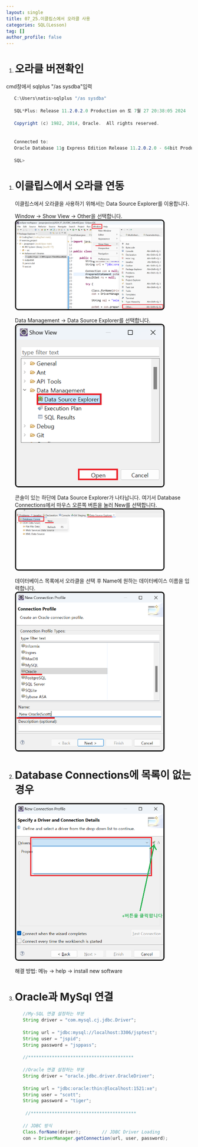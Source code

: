 ```yaml
---
layout: single
title: 07_25.이클립스에서 오라클 사용
categories: SQL(Lesson)
tag: []
author_profile: false
---
```


1. # 오라클 버젼확인

cmd창에서 sqlplus "/as sysdba"입력

```cs
   C:\Users\natis>sqlplus "/as sysdba"

   SQL*Plus: Release 11.2.0.2.0 Production on 토 7월 27 20:38:05 2024
      
   Copyright (c) 1982, 2014, Oracle.  All rights reserved.


   Connected to:
   Oracle Database 11g Express Edition Release 11.2.0.2.0 - 64bit Production

   SQL>
```
1. # 이클립스에서 오라클 연동
   이클립스에서 오라클을 사용하기 위해서는 Data Source Explorer를 이용합니다.   

   Window → Show View → Other을 선택합니다.   
   <img src="../../../imgs/LESSON/SQL(Lesson)/eclise_connect1.png" style="border:3px solid black;border-radius:9px;width:400px">   

   Data Management → Data Source Explorer를 선택합니다.   
   <img src="../../../imgs/LESSON/SQL(Lesson)/eclise_connect2.png" style="border:3px solid black;border-radius:9px;width:400px">   

   콘솔이 있는 하단에 Data Source Explorer가 나타납니다. 여기서 Database Connections에서 마우스 오른쪽 버튼을 눌러 New를 선택합니다.   
   <img src="../../../imgs/LESSON/SQL(Lesson)/eclise_connect3.png" style="border:3px solid black;border-radius:9px;width:400px">   

   데이터베이스 목록에서 오라클을 선택 후 Name에 원하는 데이터베이스 이름을 입력합니다.   
   <img src="../../../imgs/LESSON/SQL(Lesson)/eclise_connect4.png" style="border:3px solid black;border-radius:9px;width:400px">   


1. # Database Connections에 목록이 없는 경우

   <img src="../../../imgs/LESSON/SQL(Lesson)/oracle11g_error.png" style="border:3px solid black;border-radius:9px;width:400px">   

   해결 방법:
   메뉴 → help → install new software   

1. # Oracle과 MySql 연결
   ```java
      //My-SQL 연결 설정하는 부분 
      String driver = "com.mysql.cj.jdbc.Driver";

      String url = "jdbc:mysql://localhost:3306/jsptest";
      String user = "jspid";
      String password = "jsppass";	

      //****************************************

      //Oracle 연결 설정하는 부분
      String driver = "oracle.jdbc.driver.OracleDriver";

      String url = "jdbc:oracle:thin:@localhost:1521:xe";
      String user = "scott";
      String password = "tiger";

       //****************************************

      // JDBC 방식
      Class.forName(driver);		// JDBC Driver Loading
      con = DriverManager.getConnection(url, user, password);
   ```